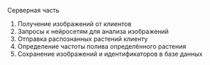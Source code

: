 Серверная часть
1. Получение изображений от клиентов
2. Запросы к нейросетям для анализа изображений
3. Отправка распознанных растений клиенту
4. Определение частоты полива определённого растения
5. Сохранение изображений и идентификаторов в базе данных
